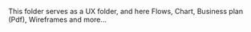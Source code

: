 This folder serves as a UX folder, and here Flows, Chart, Business plan (Pdf), Wireframes and more...